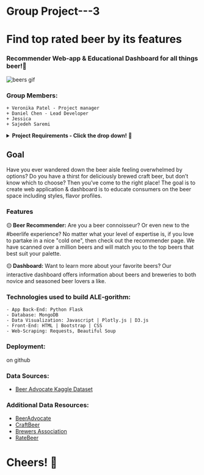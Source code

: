 # Group Project---3

# Find top rated beer by its features
### Recommender Web-app & Educational Dashboard for all things beer!🍺

![beers gif](static/img/BeerExplosion.gif)


### Group Members: 
```
+ Veronika Patel - Project manager
+ Daniel Chen - Lead Developer
+ Jessica
+ Sajedeh Saremi
```

<details>
    <summary><b>Project Requirements - Click the drop down!</b>  🔽</summary>

+ Proposal
    + Must submit a one page proposal before starting
+ Core App
    + Must use HTML and CSS
    + Must use a database (not Sqlite)
    + Must use Flask
    + Must use Web-Scraping
+ Routes    
    + Must have at least 5 routes
    + Must have 1 home route that uses a Jinja template
    + Must at least 1 route that uses Plotly or D3 for visualization in a Jinja template
    + Must at least 1 route that access and filter and serves data from the database as a json
    + (May have a route the dynamically filters and displays data to the UI)
    + (May have a route that serves a model, returning result as json)
    + (May have a route that serves a model trough the UI)

+  Deployment
    + Must be deployed (exceptions made for ML projects)
  
+  Repo
    + The repo must have properly formatted a README.md
    + Code must be formatted with Black
    + Must have at least 5 GitHub Issues

+  Presentation
    + Prepare a 7-minute presentation

+  Individual
    + Every member must make at least 5 commits that are eventually merged to master
    + Every member must write code that solves at least one meaningful Issue


</details>

## Goal
Have you ever wandered down the beer aisle feeling overwhelmed by options? Do you have a thirst for deliciously brewed craft beer, but don’t know which to choose?
Then you’ve come to the right place!
The goal is to create web application & dashboard is to educate consumers on the beer space including styles, flavor profiles.

### Features
🟡<b> Beer Recommender:</b>
Are you a beer connoisseur? Or even new to the #beerlife experience? No matter what your level of expertise is, if you love to partake in a nice "cold one", then check out the recommender page. 
We have scanned over a million beers and will match you to the top beers that best suit your palette.

🟡<b> Dashboard:</b>
Want to learn more about your favorite beers? 
Our interactive dashboard offers information about beers and breweries to both novice and seasoned beer lovers a like. 

### Technologies used to build ALE-gorithm:
```
- App Back-End: Python Flask 
- Database: MongoDB
- Data Visualization: Javascript | Plotly.js | D3.js
- Front-End: HTML | Bootstrap | CSS
- Web-Scraping: Requests, Beautiful Soup
```

### Deployment:
on github

### Data Sources:
- [Beer Advocate Kaggle Dataset](https://www.kaggle.com/ehallmar/beers-breweries-and-beer-reviews/activity)

### Additional Data Resources:
* [BeerAdvocate](https://www.beeradvocate.com)
* [CraftBeer](https://www.craftbeer.com)
* [Brewers Association ](https://www.brewersassociation.org)
* [RateBeer](https://www.ratebeer.com)

# Cheers! 🍻

